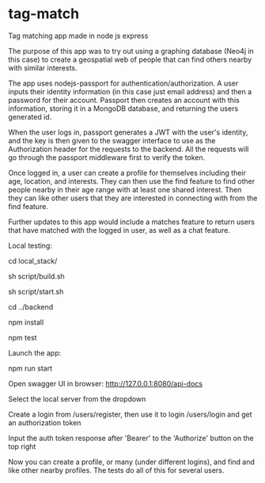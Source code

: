 # tag-match
Tag matching app made in node js express

The purpose of this app was to try out using a graphing database (Neo4j in this case) to create a geospatial web of people that can find others nearby with similar interests. 

The app uses nodejs-passport for authentication/authorization. A user inputs their identity information (in this case just email address) and then a password for their account. Passport then creates an account with this information, storing it in a MongoDB database, and returning the users generated id.

When the user logs in, passport generates a JWT with the user's identity, and the key is then given to the swagger interface to use as the Authorization header for the requests to the backend. All the requests will go through the passport middleware first to verify the token.

Once logged in, a user can create a profile for themselves including their age, location, and interests.
They can then use the find feature to find other people nearby in their age range with at least one shared interest.
Then they can like other users that they are interested in connecting with from the find feature.

Further updates to this app would include a matches feature to return users that have matched with the logged in user, as well as a chat feature.

Local testing:

cd local_stack/

sh script/build.sh

sh script/start.sh

cd ../backend

npm install

npm test

Launch the app:

npm run start

Open swagger UI in browser:
http://127.0.0.1:8080/api-docs

Select the local server from the dropdown

Create a login from /users/register, then use it to login /users/login and get an authorization token

Input the auth token response after 'Bearer' to the 'Authorize' button on the top right

Now you can create a profile, or many (under different logins), and find and like other nearby profiles. 
The tests do all of this for several users.

